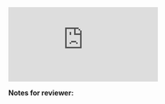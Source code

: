 <!-- Change the ## to your pull request number -->
![Coverage Badge](https://img.shields.io/endpoint?url=https://gist.githubusercontent.com/RonanCadot/97cd1718d218b973104e73446b5cdeec/raw/project-dashboard__pull_##.json)

**Notes for reviewer:**
